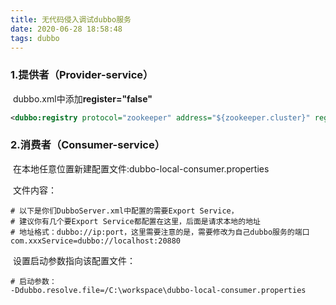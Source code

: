 ```yaml
---
title: 无代码侵入调试dubbo服务
date: 2020-06-28 18:58:48
tags: dubbo
---
```


### 1.提供者（Provider-service）

​	dubbo.xml中添加**register="false"** 

```xml
<dubbo:registry protocol="zookeeper" address="${zookeeper.cluster}" register="false"/>
```

### 2.消费者（Consumer-service）

​        在本地任意位置新建配置文件:dubbo-local-consumer.properties

​		文件内容：

```properties
# 以下是你们DubboServer.xml中配置的需要Export Service，
# 建议你有几个要Export Service都配置在这里，后面是请求本地的地址
# 地址格式：dubbo://ip:port，这里需要注意的是，需要修改为自己dubbo服务的端口
com.xxxService=dubbo://localhost:20880

```

​		设置启动参数指向该配置文件：

```properties
# 启动参数：
-Ddubbo.resolve.file=/C:\workspace\dubbo-local-consumer.properties
```

